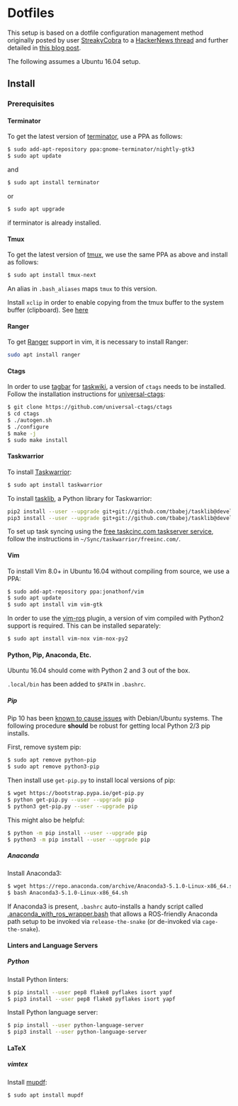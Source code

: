 # Dotfiles

This setup is based on a dotfile configuration management method originally
posted by user [StreakyCobra](https://news.ycombinator.com/user?id=StreakyCobra)
to a [HackerNews thread](https://news.ycombinator.com/item?id=11070797) and
further detailed in [this blog post](https://developer.atlassian.com/blog/2016/02/best-way-to-store-dotfiles-git-bare-repo/).

The following assumes a Ubuntu 16.04 setup.

## Install

### Prerequisites

#### Terminator

To get the latest version of [terminator](https://gnometerminator.blogspot.jp/),
use a PPA as follows:
```bash
$ sudo add-apt-repository ppa:gnome-terminator/nightly-gtk3
$ sudo apt update
```
and
```bash
$ sudo apt install terminator
```
or
```bash
$ sudo apt upgrade
```
if terminator is already installed.

#### Tmux

To get the latest version of [tmux](https://github.com/tmux/tmux/wiki),
we use the same PPA as above and install as follows:
```bash
$ sudo apt install tmux-next
```
An alias in `.bash_aliases` maps `tmux` to this version.

Install `xclip` in order to enable copying from the tmux buffer to the system
buffer (clipboard). See [here](http://www.rushiagr.com/blog/2016/06/16/everything-you-need-to-know-about-tmux-copy-pasting-ubuntu/)

#### Ranger

To get [Ranger](http://ranger.nongnu.org/) support in vim, it is necessary to
install Ranger:
```bash
sudo apt install ranger
```

#### Ctags

In order to use [tagbar](https://github.com/majutsushi/tagbar) for
[taskwiki](https://github.com/tbabej/taskwiki), a version of `ctags` needs
to be installed.  Follow the installation instructions for
[universal-ctags](https://github.com/universal-ctags/ctags):
```bash
$ git clone https://github.com/universal-ctags/ctags
$ cd ctags
$ ./autogen.sh
$ ./configure
$ make -j
$ sudo make install
```

#### Taskwarrior

To install [Taskwarrior](https://taskwarrior.org):

```bash
$ sudo apt install taskwarrior
```
To install [tasklib](https://github.com/tbabej/tasklib/tree/develop), a Python library for Taskwarrior:

```bash
pip2 install --user --upgrade git+git://github.com/tbabej/tasklib@develop
pip3 install --user --upgrade git+git://github.com/tbabej/tasklib@develop
```

To set up task syncing using the
[free taskcinc.com taskserver service](https://freecinc.com), follow the
instructions in `~/Sync/taskwarrior/freeinc.com/`.

#### Vim

To install Vim 8.0+ in Ubuntu 16.04 without compiling from source, we use a PPA:
```bash
$ sudo add-apt-repository ppa:jonathonf/vim
$ sudo apt update
$ sudo apt install vim vim-gtk
```
In order to use the [vim-ros](https://github.com/taketwo/vim-ros) plugin,
a version of vim compiled with Python2 support is required. This can be
installed separately:
```bash
$ sudo apt install vim-nox vim-nox-py2
```

#### Python, Pip, Anaconda, Etc.

Ubuntu 16.04 should come with Python 2 and 3 out of the box.

`.local/bin` has been added to `$PATH` in `.bashrc`.

##### Pip

Pip 10 has been [known to cause issues](https://github.com/pypa/pip/issues/5221)
with Debian/Ubuntu systems. The following procedure **should** be robust for
getting local Python 2/3 pip installs.

First, remove system pip:
```bash
$ sudo apt remove python-pip
$ sudo apt remove python3-pip
```

Then install use `get-pip.py` to install local versions of pip:
```bash
$ wget https://bootstrap.pypa.io/get-pip.py
$ python get-pip.py --user --upgrade pip
$ python3 get-pip.py --user --upgrade pip
```
This might also be helpful:
```bash
$ python -m pip install --user --upgrade pip
$ python3 -m pip install --user --upgrade pip
```

##### Anaconda

Install Anaconda3:
```bash
$ wget https://repo.anaconda.com/archive/Anaconda3-5.1.0-Linux-x86_64.sh
$ bash Anaconda3-5.1.0-Linux-x86_64.sh
```

If Anaconda3 is present, `.bashrc` auto-installs a handy script called
[.anaconda_with_ros_wrapper.bash](https://gist.github.com/StefanFabian/17fa715e783cd2be6a32cd5bbb98acd9)
that allows a ROS-friendly Anaconda path setup to be invoked via
`release-the-snake` (or de-invoked via `cage-the-snake`).

#### Linters and Language Servers

##### Python

Install Python linters:
```bash
$ pip install --user pep8 flake8 pyflakes isort yapf
$ pip3 install --user pep8 flake8 pyflakes isort yapf
```

Install Python language server:
```bash
$ pip install --user python-language-server
$ pip3 install --user python-language-server
```

#### LaTeX

##### vimtex

Install [mupdf](https://mupdf.com):
```bash
$ sudo apt install mupdf
```
